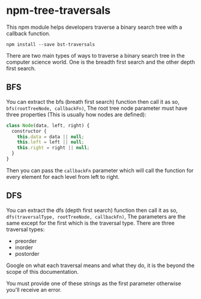 # npm-tree-traversals

This npm module helps developers traverse a binary search tree with a callback function.

```npm install --save bst-traversals```

There are two main types of ways to traverse a binary search tree in the computer science world. One is the breadth first search and the other depth first search.

## BFS
You can extract the bfs (breath first search) function then call it as so, ```bfs(rootTreeNode, callbackFn)```, The root tree node parameter must have three properties (This is usually how nodes are defined):

```javascript
class Node(data, left, right) {
  constructor {
    this.data = data || null;
    this.left = left || null;
    this.right = right || null;
  }
}
```

Then you can pass the ```callbackFn``` parameter which will call the function for every element for each level from left to right.

## DFS
You can extract the dfs (depth first search) function then call it as so, ```dfs(traversalType, rootTreeNode, callbackFn)```, The parameters are the same except for the first which is the traversal type. There are three traversal types:
- preorder
- inorder
- postorder

Google on what each traversal means and what they do, it is the beyond the scope of this documentation.

You must provide one of these strings as the first parameter otherwise you'll receive an error.
